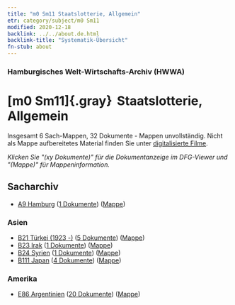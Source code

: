 ```yaml
---
title: "m0 Sm11 Staatslotterie, Allgemein"
etr: category/subject/m0 Sm11
modified: 2020-12-18
backlink: ../../about.de.html
backlink-title: "Systematik-Übersicht"
fn-stub: about
---
```


### Hamburgisches Welt-Wirtschafts-Archiv (HWWA)
# [m0 Sm11]{.gray}&#8201; Staatslotterie, Allgemein&#160; 




Insgesamt 6 Sach-Mappen, 32 Dokumente - Mappen unvollständig.
Nicht als Mappe aufbereitetes Material finden Sie unter [digitalisierte Filme](/film/h1_sh).

_Klicken Sie "(xy Dokumente)" für die Dokumentanzeige im DFG-Viewer und "(Mappe)" für Mappeninformation._

## Sacharchiv



- [A9 Hamburg](../../../geo/about.de.html#A9) (<a href="https://dfg-viewer.de/show/?tx_dlf[id]=https://pm20.zbw.eu/mets/sh/1409xx/140905/1449xx/144922/public.mets.de.xml" target="_blank">1 Dokumente</a>) ([Mappe](http://purl.org/pressemappe20/folder/sh/140905,144922))

### Asien

- [B21 Türkei (1923 -)](../../../geo/about.de.html#B21) (<a href="https://dfg-viewer.de/show/?tx_dlf[id]=https://pm20.zbw.eu/mets/sh/1411xx/141111/1449xx/144922/public.mets.de.xml" target="_blank">5 Dokumente</a>) ([Mappe](http://purl.org/pressemappe20/folder/sh/141111,144922))
- [B23 Irak](../../../geo/about.de.html#B23) (<a href="https://dfg-viewer.de/show/?tx_dlf[id]=https://pm20.zbw.eu/mets/sh/1411xx/141113/1449xx/144922/public.mets.de.xml" target="_blank">1 Dokumente</a>) ([Mappe](http://purl.org/pressemappe20/folder/sh/141113,144922))
- [B24 Syrien](../../../geo/about.de.html#B24) (<a href="https://dfg-viewer.de/show/?tx_dlf[id]=https://pm20.zbw.eu/mets/sh/1411xx/141114/1449xx/144922/public.mets.de.xml" target="_blank">1 Dokumente</a>) ([Mappe](http://purl.org/pressemappe20/folder/sh/141114,144922))
- [B111 Japan](../../../geo/about.de.html#B111) (<a href="https://dfg-viewer.de/show/?tx_dlf[id]=https://pm20.zbw.eu/mets/sh/1412xx/141272/1449xx/144922/public.mets.de.xml" target="_blank">4 Dokumente</a>) ([Mappe](http://purl.org/pressemappe20/folder/sh/141272,144922))

### Amerika

- [E86 Argentinien](../../../geo/about.de.html#E86) (<a href="https://dfg-viewer.de/show/?tx_dlf[id]=https://pm20.zbw.eu/mets/sh/1416xx/141692/1449xx/144922/public.mets.de.xml" target="_blank">20 Dokumente</a>) ([Mappe](http://purl.org/pressemappe20/folder/sh/141692,144922))


